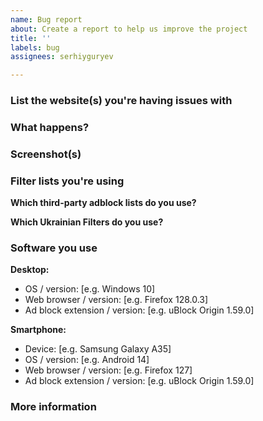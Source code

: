 ```yaml
---
name: Bug report
about: Create a report to help us improve the project
title: ''
labels: bug
assignees: serhiyguryev

---
```


<!--

Before creating a report:

1) Make sure there are no problems or conflicts with other browser extensions.
2) Make sure you use only one ad blocking (content filtering) extension.
3) Disable NoScript, Ghostery, Disconnect, HTTPS Everywhere, Privacy Badger, AntiBanner, VPN extensions and retest (check) the website with which you have problems.
-->

### List the website(s) you're having issues with

<!-- Website URL is REQUIRED -->
<!-- Wrap the website URL in a code tag please (REQUIRED) -->
<!-- Warn if it is a website with NSFW content -->

### What happens?

<!-- Describe the problems that you encounter when visiting the site and indicate the steps to reproduce these problems -->

### Screenshot(s)

<!-- Screenshot(s) to visually describe the issues -->
<!-- Post links instead of inline images for screenshots containing adult material -->

### Filter lists you're using

**Which third-party adblock lists do you use?**

<!-- e.g. ABP filters, EasyList, EasyPrivacy, Fanboy's Annoyance List, etc.
     specify the version (if any) and/or date of creation for these block lists-->

**Which Ukrainian Filters do you use?**

<!-- e.g. Ukrainian Ad Filter, Ukrainian Annoyance Filter, Ukrainian Privacy Filter, Ukrainian Security Filter
     specify the version and date of creation for these lists (REQUIRED) -->

### Software you use

**Desktop:**

- OS / version: [e.g. Windows 10]
- Web browser / version: [e.g. Firefox 128.0.3]
- Ad block extension / version: [e.g. uBlock Origin 1.59.0]

**Smartphone:**

- Device: [e.g. Samsung Galaxy A35]
- OS / version: [e.g. Android 14]
- Web browser / version: [e.g. Firefox 127]
- Ad block extension / version: [e.g. uBlock Origin 1.59.0]

### More information

<!-- Add anything else here that may be helpful in resolving the issue quickly -->
